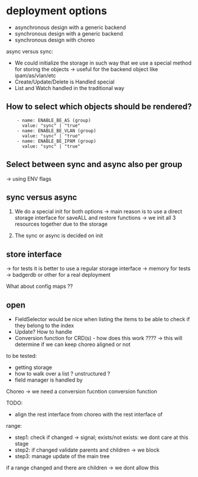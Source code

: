 # deployment options

- asynchronous design with a generic backend
- synchronous design with a generic backend
- synchronous design with choreo


async versus sync:
- We could initialize the storage in such way that we use a special method for storing the objects -> useful for the backend object like ipam/as/vlan/etc
- Create/Update/Delete is Handled special
- List and Watch handled in the traditional way

## How to select which objects should be rendered?

        - name: ENABLE_BE_AS (group)
          value: "sync" | "true"
        - name: ENABLE_BE_VLAN (group)
          value: "sync" | "true"
        - name: ENABLE_BE_IPAM (group)
          value: "sync" | "true"

## Select between sync and async also per group

-> using ENV flags



## sync versus async

1. We do a special init for both options -> main reason is to use a direct storage interface for saveALL and restore functions
-> we init all 3 resources together due to the storage

2. The sync or async is decided on init



## store interface 

-> for tests it is better to use a regular storage interface
-> memory for tests
-> badgerdb or other for a real deployment

What about config maps ??


## open

- FieldSelector would be nice when listing the items to be able to check if they belong to the index
- Update? How to handle
- Conversion function for CRD(s) - how does this work ???? -> this will determine if we can keep choreo aligned or not

to be tested:
- getting storage
- how to walk over a list ? unstructured ?
- field manager is handled by



Choreo -> we need a conversion fucntion conversion function


TODO:
- align the rest interface from choreo with the rest interface of 


range:
- step1: check if changed -> signal; exists/not exists: we dont care at this stage
- step2: if changed validate parents and children -> we block
- step3: manage update of the main tree

if a range changed and there are children -> we dont allow this